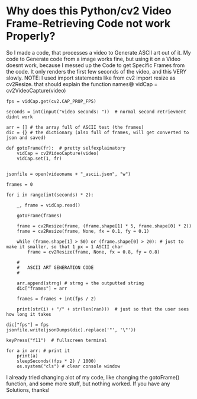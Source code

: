 
# Why does this Python/cv2 Video Frame-Retrieving Code not work Properly?

So I made a code, that processes a video to Generate ASCII art out of it. My code to Generate code from a image works fine, but using it on a Video doesnt work, because I messed up the Code to get Specific Frames from the code.
It only renders the first few seconds of the video, and this VERY slowly.
NOTE: I used import statements like from cv2 import resize as cv2Resize. that should explain the function names😅
    vidCap = cv2VideoCapture(video)
    
    fps = vidCap.get(cv2.CAP_PROP_FPS)

    seconds = int(input("video seconds: "))  # normal second retrievment didnt work
    
    arr = [] # the array full of ASCII test (the frames)
    dic = {} # the dictionary (also full of frames, will get converted to json and saved)
    
    def gotoFrame(fr):  # pretty selfexplainatory
        vidCap = cv2VideoCapture(video)
        vidCap.set(1, fr)
        
        
    jsonfile = open(videoname + "_ascii.json", "w") 
        
    frames = 0
    
    for i in range(int(seconds) * 2):
        
        _, frame = vidCap.read()
        
        gotoFrame(frames)

        frame = cv2Resize(frame, (frame.shape[1] * 5, frame.shape[0] * 2))
        frame = cv2Resize(frame, None, fx = 0.1, fy = 0.1)
        
        while (frame.shape[1] > 50) or (frame.shape[0] > 20): # just to make it smaller, so that 1 px = 1 ASCII char
            frame = cv2Resize(frame, None, fx = 0.8, fy = 0.8)
            
        #   
        #   ASCII ART GENERATION CODE
        #
        
        arr.append(strng) # strng = the outputted string
        dic["frames"] = arr
        
        frames = frames + int(fps / 2) 
        
        print(str(i) + "/" + str(len(ran)))  # just so that the user sees how long it takes
    
    dic["fps"] = fps
    jsonfile.write(jsonDumps(dic).replace('"', '\"'))
    
    keyPress("f11")  # fullscreen terminal
    
    for a in arr: # print it
        print(a)
        sleepSeconds((fps * 2) / 1000)
        os.system("cls") # clear console window

I already tried changing alot of my code, like changing the gotoFrame() function, and some more stuff, but nothing worked.
If you have any Solutions, thanks!

        